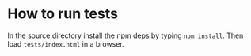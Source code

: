 # How to run tests #

In the source directory install the npm deps by typing `npm install`. Then load `tests/index.html` in a browser.
